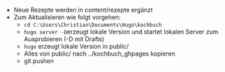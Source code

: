 * Neue Rezepte werden in content/rezepte ergänzt
* Zum Aktualisieren wie folgt vorgehen:
  * `cd C:\Users\Christian\Documents\Hugo\kochbuch`
  * `hugo server -D`erzeugt lokale Version und startet lokalen Server zum Ausprobieren (-D mit Drafts)
  * `hugo` erzeugt lokale Version in public/
  * Alles von public/ nach ../kochbuch_ghpages kopieren
  * git pushen